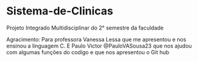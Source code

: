 # Sistema-de-Clinicas
Projeto Integrado Multidisciplinar do 2° semestre da faculdade

Agracimento: Para professora Vanessa Lessa que me apresentou e nos ensinou a linguagem C. E Paulo Victor @PauloVASousa23 que nos ajudou com algumas funções do codigo e que nos apresentou o Git hub
